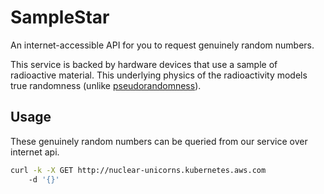 # SampleStar

An internet-accessible API for you to request genuinely random numbers.

This service is backed by hardware devices that use a sample of radioactive material.
This underlying physics of the radioactivity models true randomness (unlike [pseudorandomness](https://en.wikipedia.org/wiki/Pseudorandomness)).

## Usage

These genuinely random numbers can be queried from our service over internet api.

```bash
curl -k -X GET http://nuclear-unicorns.kubernetes.aws.com
    -d '{}'
```

<!--
ASSUMPTIONS:
- we can deploy our kubernetes cluster on-prem co-located with our hardware device
- the hardware device is never the bottleneck (near-zero latency for all requests to/from hardware device)
- what is the range of the random numbers ??
-->

<!--
FURTHER CONSIDERATION:
- this demo presents random numbers bounded by INT_MIN and INT_MAX in python
  - https://stackoverflow.com/questions/7604966/maximum-and-minimum-values-for-ints
- choice of Flask (over Django)
- choice of deployment method
- Usage of POST over GET
  - https://stackoverflow.com/questions/46585/when-do-you-use-post-and-when-do-you-use-get
- HTTP Params vs Header vs Body
  - https://stackoverflow.com/questions/51429617/http-requests-body-vs-param-vs-headers-vs-data
- Database. Not my strength. Opted for simplicity of flat files. However, this method is bounded by the speed of File I/O. In the future we would want to build something much more robust.
-->

<!--
TODO:
- STUB APP (generate pseudo-random numbers)
  - ensure that all stubs created are logged and recorded for auditability
  - input sanitization
  - containerize this stub and make API requests to this stub
  - describe how this stub automatically query from the hardware device (ASSUMPTION) ??
- PRODUCTION DEPLOY
  - This should not use `flask run`. May require a legitimate HTTP server
  - https://flask.palletsprojects.com/en/2.1.x/deploying/
  - https://www.fullstackpython.com/wsgi-servers.html
- DOCUMENTATION
  - API
  - DATABASE STRUCTURE
- AVAILABILITY ?
  - Deploy to multiple regions?
- KUBERNETES ?
  - AWS EKS for demo
  - enable horizontal scalability
- AUTHENTICATION ?
  - API token?
  - what if somebody tries to use an ID which already belongs to another customer?
  - how long should IDs be made available for?

FUTURE:
- how do we scale? do we put our hardware device in datacenters across the globe? or do we accept we will always be constrained by internet latency?
-->

<!--
DONE:
- Generate initial documentation describing the (1) assumptions, (2) example usage criteria by the user, and (3) concept of operations
- Give the project a fun & memorable name (SampleStar)
- Begin coding the API in Flask (python). This will act as a "stub" since it can only generate pseudo-random numbers.
-->

